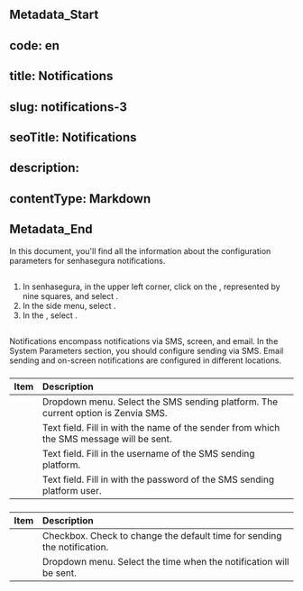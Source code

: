 ## Metadata_Start 
## code: en
## title: Notifications 
## slug: notifications-3 
## seoTitle: Notifications 
## description:  
## contentType: Markdown 
## Metadata_End
In this document, you'll find all the information about the configuration parameters for senhasegura notifications.

## 

1. In senhasegura, in the upper left corner, click on the , represented by nine squares, and select .  
2. In the side menu, select .  
3. In the , select .

## 

Notifications encompass notifications via SMS, screen, and email. In the System Parameters section, you should configure sending via SMS. Email sending and on-screen notifications are configured in different locations.

### 

| Item | Description |
| :---- | :---- |
|  | Dropdown menu. Select the SMS sending platform. The current option is Zenvia SMS. |
|  | Text field. Fill in with the name of the sender from which the SMS message will be sent. |
|  | Text field. Fill in the username of the SMS sending platform. |
|  | Text field. Fill in with the password of the SMS sending platform user. |

### 

| Item | Description |
| :---- | :---- |
|  | Checkbox. Check to change the default time for sending the notification. |
|  | Dropdown menu. Select the time when the notification will be sent. |

